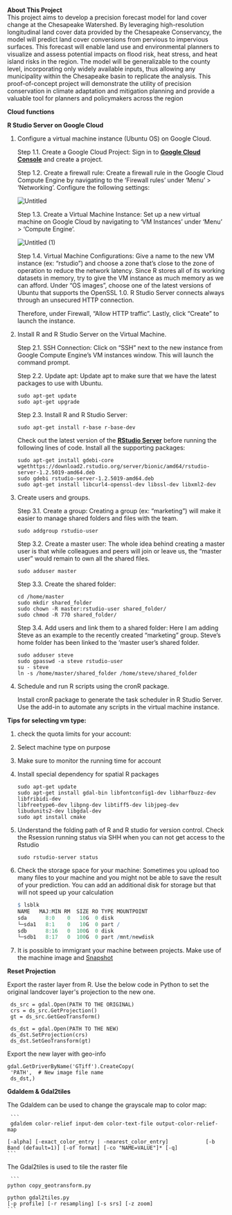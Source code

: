 **About This Project** <br>
This project aims to develop a precision forecast model for land cover change at the Chesapeake Watershed. By leveraging high-resolution longitudinal land cover data provided by the Chesapeake Conservancy, the model will predict land cover conversions from pervious to impervious surfaces. This forecast will enable land use and environmental planners to visualize and assess potential impacts on flood risk, heat stress, and heat island risks in the region. The model will be generalizable to the county level, incorporating only widely available inputs, thus allowing any municipality within the Chesapeake basin to replicate the analysis. This proof-of-concept project will demonstrate the utility of precision conservation in climate adaptation and mitigation planning and provide a valuable tool for planners and policymakers across the region

**Cloud functions**

****R Studio Server on Google Cloud****

1. Configure a virtual machine instance (Ubuntu OS) on Google Cloud.
    
    Step 1.1. Create a Google Cloud Project: Sign in to **[Google Cloud Console](https://console.cloud.google.com/)** and create a project.
    
    Step 1.2. Create a firewall rule: Create a firewall rule in the Google Cloud Compute Engine by navigating to the ‘Firewall rules’ under ‘Menu’ > ‘Networking’. Configure the following settings:
    
    ![Untitled](https://user-images.githubusercontent.com/96805677/234602117-152ddbfd-076a-4ede-9e99-b17abcd0be6b.png)

    
    Step 1.3. Create a Virtual Machine Instance: Set up a new virtual machine on Google Cloud by navigating to ‘VM Instances’ under ‘Menu’ > ‘Compute Engine’.
    
    ![Untitled (1)](https://user-images.githubusercontent.com/96805677/234602258-65d8c616-80b1-451c-9731-03c6712548b4.png)
    
    Step 1.4. Virtual Machine Configurations: Give a name to the new VM instance (ex: “rstudio”) and choose a zone that’s close to the zone of operation to reduce the network latency. Since R stores all of its working datasets in memory, try to give the VM instance as much memory as we can afford. Under “OS images”, choose one of the latest versions of Ubuntu that supports the OpenSSL 1.0. R Studio Server connects always through an unsecured HTTP connection. 
    
    Therefore, under Firewall, “Allow HTTP traffic”. Lastly, click “Create” to launch the instance.
    
2. Install R and R Studio Server on the Virtual Machine.
    
    Step 2.1. SSH Connection: Click on “SSH” next to the new instance from Google Compute Engine’s VM instances window. This will launch the command prompt.
    
    Step 2.2. Update apt: Update apt to make sure that we have the latest packages to use with Ubuntu.
    
    ```
    sudo apt-get update
    sudo apt-get upgrade
    ```
    
    Step 2.3. Install R and R Studio Server:
    
    ```
    sudo apt-get install r-base r-base-dev
    ```
    
    Check out the latest version of the **[RStudio Server](https://rstudio.com/products/rstudio/download-server/debian-ubuntu/)** before running the following lines of code. Install all the supporting packages:
    
    ```
    sudo apt-get install gdebi-core
    wgethttps://download2.rstudio.org/server/bionic/amd64/rstudio-server-1.2.5019-amd64.deb
    sudo gdebi rstudio-server-1.2.5019-amd64.deb
    sudo apt-get install libcurl4-openssl-dev libssl-dev libxml2-dev
    
    ```
    
3. Create users and groups.
    
    Step 3.1. Create a group: Creating a group (ex: “marketing”) will make it easier to manage shared folders and files with the team.
    
    ```
    sudo addgroup rstudio-user
    ```
    
    Step 3.2. Create a master user: The whole idea behind creating a master user is that while colleagues and peers will join or leave us, the “master user” would remain to own all the shared files.
    
    ```
    sudo adduser master
    ```
    
    Step 3.3. Create the shared folder:
    
    ```
    cd /home/master
    sudo mkdir shared_folder
    sudo chown -R master:rstudio-user shared_folder/
    sudo chmod -R 770 shared_folder/
    ```
    
    Step 3.4. Add users and link them to a shared folder: Here I am adding Steve as an example to the recently created “marketing” group. Steve’s home folder has been linked to the ‘master user’s shared folder.
    
    ```
    sudo adduser steve
    sudo gpasswd -a steve rstudio-user
    su - steve
    ln -s /home/master/shared_folder /home/steve/shared_folder
    ```
    
4. Schedule and run R scripts using the cronR package.
    
    Install cronR package to generate the task scheduler in R Studio Server. Use the add-in to automate any scripts in the virtual machine instance.
    

**Tips for selecting vm type:** 

1. check the quota limits for your account:
2. Select machine type on purpose
3. Make sure to monitor the running time for account
4. Install special dependency for spatial R packages
    
    ```
    sudo apt-get update
    sudo apt-get install gdal-bin libfontconfig1-dev libharfbuzz-dev libfribidi-dev 
    libfreetype6-dev libpng-dev libtiff5-dev libjpeg-dev
    libudunits2-dev libgdal-dev
    sudo apt install cmake
    
    ```
    
5. Understand the folding path of R and R studio for version control. Check the Rsession running status via SHH when you can not get access to the Rstudio
    
    ```
    sudo rstudio-server status
    ```
    
6. Check the storage space for your machine: Sometimes you upload too many files to your machine and you might not be able to save the result of your prediction. You can add an additional disk for storage but that will not speed up your calculation
    
    ```r
    $ lsblk
    NAME   MAJ:MIN RM  SIZE RO TYPE MOUNTPOINT
    sda      8:0    0   10G  0 disk
    └─sda1   8:1    0   10G  0 part /
    sdb      8:16   0  100G  0 disk
    └─sdb1   8:17   0  100G  0 part /mnt/newdisk
    ```
    
7. It is possible to immigrant your machine between projects. Make use of the machine image and [Snapshot](https://cloud.google.com/compute/docs/disks/snapshot-best-practices)

****Reset Projection****

Export the raster layer from R. Use the below code in Python to set the original landcover layer's projection to the new one.
   ```
    ds_src = gdal.Open(PATH TO THE ORIGINAL)
    crs = ds_src.GetProjection()
    gt = ds_src.GetGeoTransform()
   ```
   
   ```
    ds_dst = gdal.Open(PATH TO THE NEW)
    ds_dst.SetProjection(crs)
    ds_dst.SetGeoTransform(gt)
   ```
    
   Export the new layer with geo-info
   ```
   gdal.GetDriverByName('GTiff').CreateCopy(
    'PATH',  # New image file name
    ds_dst,)
   ```
 
 ****Gdaldem & Gdal2tiles****
 
 The Gdaldem can be used to change the grayscale map to color map:
 
     ```
     gdaldem color-relief input-dem color-text-file output-color-relief-map

    [-alpha] [-exact_color_entry | -nearest_color_entry]            [-b Band (default=1)] [-of format] [-co "NAME=VALUE"]* [-q]
    ```

The Gdal2tiles is used to tile the raster file

     ```
    python copy_geotransform.py 

    python gdal2tiles.py 
    [-p profile] [-r resampling] [-s srs] [-z zoom]
    ```




